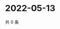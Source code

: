 # 2022-05-13

共 0 条

<!-- BEGIN WEIBO -->
<!-- 最后更新时间 Fri May 13 2022 18:20:27 GMT+0800 (China Standard Time) -->

<!-- END WEIBO -->
